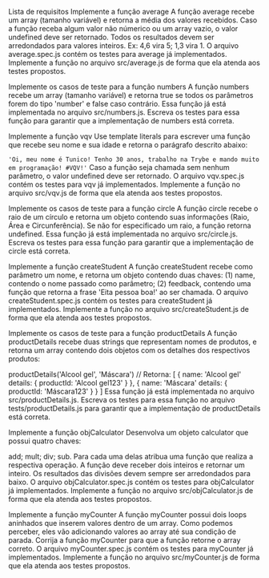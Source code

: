 Lista de requisitos
Implemente a função average
A função average recebe um array (tamanho variável) e retorna a média dos valores recebidos. Caso a função receba algum valor não númerico ou um array vazio, o valor undefined deve ser retornado. Todos os resultados devem ser arredondados para valores inteiros. Ex: 4,6 vira 5; 1,3 vira 1. O arquivo average.spec.js contém os testes para average já implementados. Implemente a função no arquivo src/average.js de forma que ela atenda aos testes propostos.

Implemente os casos de teste para a função numbers
A função numbers recebe um array (tamanho variável) e retorna true se todos os parâmetros forem do tipo 'number' e false caso contrário. Essa função já está implementada no arquivo src/numbers.js. Escreva os testes para essa função para garantir que a implementação de numbers está correta.

Implemente a função vqv
Use template literals para escrever uma função que recebe seu nome e sua idade e retorna o parágrafo descrito abaixo:

`'Oi, meu nome é Tunico!
Tenho 30 anos,
trabalho na Trybe e mando muito em programação!
#VQV!'`
Caso a função seja chamada sem nenhum parâmetro, o valor undefined deve ser retornado. O arquivo vqv.spec.js contém os testes para vqv já implementados. Implemente a função no arquivo src/vqv.js de forma que ela atenda aos testes propostos.

Implemente os casos de teste para a função circle
A função circle recebe o raio de um círculo e retorna um objeto contendo suas informações (Raio, Área e Circunferência). Se não for especificado um raio, a função retorna undefined. Essa função já está implementada no arquivo src/circle.js. Escreva os testes para essa função para garantir que a implementação de circle está correta.

Implemente a função createStudent
A função createStudent recebe como parâmetro um nome, e retorna um objeto contendo duas chaves: (1) name, contendo o nome passado como parâmetro; (2) feedback, contendo uma função que retorna a frase 'Eita pessoa boa!' ao ser chamada. O arquivo createStudent.spec.js contém os testes para createStudent já implementados. Implemente a função no arquivo src/createStudent.js de forma que ela atenda aos testes propostos.

Implemente os casos de teste para a função productDetails
A função productDetails recebe duas strings que representam nomes de produtos, e retorna um array contendo dois objetos com os detalhes dos respectivos produtos:

productDetails('Alcool gel', 'Máscara') // Retorna:
  [
    {
      name: 'Alcool gel'
      details: {
        productId: 'Alcool gel123'
      }
    },
    {
      name: 'Máscara'
      details: {
        productId: 'Máscara123'
      }
    }
  ]
Essa função já está implementada no arquivo src/productDetails.js. Escreva os testes para essa função no arquivo tests/productDetails.js para garantir que a implementação de productDetails está correta.

Implemente a função objCalculator
Desenvolva um objeto calculator que possui quatro chaves:

add;
mult;
div;
sub.
Para cada uma delas atribua uma função que realiza a respectiva operação. A função deve receber dois inteiros e retornar um inteiro. Os resultados das divisões devem sempre ser arredondados para baixo. O arquivo objCalculator.spec.js contém os testes para objCalculator já implementados. Implemente a função no arquivo src/objCalculator.js de forma que ela atenda aos testes propostos.

Implemente a função myCounter
A função myCounter possui dois loops aninhados que inserem valores dentro de um array. Como podemos perceber, eles vão adicionando valores ao array até sua condição de parada. Corrija a função myCounter para que a função retorne o array correto. O arquivo myCounter.spec.js contém os testes para myCounter já implementados. Implemente a função no arquivo src/myCounter.js de forma que ela atenda aos testes propostos.

